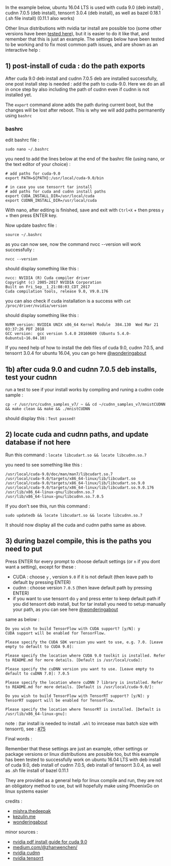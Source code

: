 In the example below, ubuntu 16.04 LTS is used with cuda 9.0 (deb install) ,
cudnn 7.0.5 (deb install), tensorrt 3.0.4 (deb install), as well as bazel 0.18.1 (.sh file install) (0.11.1 also works)

Other linux distributions with nvidia tar install are possible too (some other versions have been [tested here](/docs/tested-versions.md)), but it is easier to do it like that, and remember that this is just an example. The settings below have been tested to be working and to fix most common path issues, and are shown as an interactive help :

## 1) post-install of cuda : do the path exports

After cuda 9.0 deb install and cudnn 7.0.5 deb are installed successfully, one post install step is needed : add the path to cuda-9.0. Here we do an all in once step by also including the path of cudnn even if cudnn is not installed yet.

The `export` command alone adds the path during current boot, but the changes will be lost after reboot.
This is why we will add paths permanently using `bashrc`

### bashrc

edit bashrc file :

`sudo nano ~/.bashrc`

you need to add the lines below at the end of the bashrc file (using nano, or the text editor of your choice) :

```
# add paths for cuda-9.0
export PATH=${PATH}:/usr/local/cuda-9.0/bin

# in case you use tensorrt tar install 
# add paths for cuda and cudnn install paths
export CUDA_INSTALL_DIR=/usr/local/cuda
export CUDNN_INSTALL_DIR=/usr/local/cuda
```

With nano, after editing is finished, save and exit with `Ctrl+X` + then press `y` + then press ENTER key.

Now update bashrc file :

`source ~/.bashrc`

as you can now see, now the command nvcc --version will work successfully : 

`nvcc --version`

should display something like this : 

```
nvcc: NVIDIA (R) Cuda compiler driver
Copyright (c) 2005-2017 NVIDIA Corporation
Built on Fri_Sep__1_21:08:03_CDT_2017
Cuda compilation tools, release 9.0, V9.0.176
```

you can also check if cuda installation is a success with `cat /proc/driver/nvidia/version`

should display something like this :

```
NVRM version: NVIDIA UNIX x86_64 Kernel Module  384.130  Wed Mar 21 03:37:26 PDT 2018
GCC version:  gcc version 5.4.0 20160609 (Ubuntu 5.4.0-6ubuntu1~16.04.10)
```

If you need help of how to install the deb files of cuda 9.0, cudnn 7.0.5, and tensorrt 3.0.4 for ubuntu 16.04, you can go here [@wonderingabout](https://github.com/wonderingabout/nvidia-archives)

## 1b) after cuda 9.0 and cudnn 7.0.5 deb installs, test your cudnn

run a test to see if your install works by compiling and runing a cudnn code sample :

```
cp -r /usr/src/cudnn_samples_v7/ ~ && cd ~/cudnn_samples_v7/mnistCUDNN && make clean && make && ./mnistCUDNN
```

should display this : `Test passed!`

## 2) locate cuda and cudnn paths, and update database if not here

Run this command : `locate libcudart.so && locate libcudnn.so.7`

you need to see something like this : 

```
/usr/local/cuda-9.0/doc/man/man7/libcudart.so.7
/usr/local/cuda-9.0/targets/x86_64-linux/lib/libcudart.so
/usr/local/cuda-9.0/targets/x86_64-linux/lib/libcudart.so.9.0
/usr/local/cuda-9.0/targets/x86_64-linux/lib/libcudart.so.9.0.176
/usr/lib/x86_64-linux-gnu/libcudnn.so.7
/usr/lib/x86_64-linux-gnu/libcudnn.so.7.0.5
```
If you don't see this, run this command : 

`sudo updatedb && locate libcudart.so && locate libcudnn.so.7`

It should now display all the cuda and cudnn paths same as above.

## 3) during bazel compile, this is the paths you need to put

Press ENTER for every prompt to choose default settings (or `n` if you dont want a setting), except for these : 

- CUDA : choose `y` , version `9.0` if it is not default (then leave path to default by pressing ENTER)
- cudnn : choose version `7.0.5` (then leave default path by pressing ENTER)
- if you want to use tensorrt do `y` and press enter to keep default path if you did tensorrt deb install, but for tar install you need to setup manually your path, as you can see here [@wonderingabout](https://github.com/wonderingabout/nvidia-archives)

same as below :

```
Do you wish to build TensorFlow with CUDA support? [y/N]: y 
CUDA support will be enabled for TensorFlow.

Please specify the CUDA SDK version you want to use, e.g. 7.0. [Leave empty to default to CUDA 9.0]:

Please specify the location where CUDA 9.0 toolkit is installed. Refer to README.md for more details. [Default is /usr/local/cuda]:

Please specify the cuDNN version you want to use. [Leave empty to default to cuDNN 7.0]: 7.0.5

Please specify the location where cuDNN 7 library is installed. Refer to README.md for more details. [Default is /usr/local/cuda-9.0/]:

Do you wish to build TensorFlow with TensorRT support? [y/N]: y
TensorRT support will be enabled for TensorFlow.

Please specify the location where TensorRT is installed. [Default is /usr/lib/x86_64-linux-gnu]:
```

note : (tar install is needed to install `.whl` to inrcease max batch size with tensorrt), see : [#75](https://github.com/Tencent/PhoenixGo/issues/75)

Final words :

Remember that these settings are just an example, other settings or package versions or linux distributions are possible too, but this example has been tested to successfully work on ubuntu 16.04 LTS with deb install of cuda 9.0, deb install of cudnn 7.0.5, deb install of tensorrt 3.0.4, as well as .sh file install of bazel 0.11.1

They are provided as a general help for linux compile and run, they are not an obligatory method to use, but will hopefully make using PhoenixGo on linux systems easier

credits : 
- [mishra.thedeepak](https://medium.com/@mishra.thedeepak/cuda-and-cudnn-installation-for-tensorflow-gpu-79beebb356d2)
- [kezulin.me](https://kezunlin.me/post/dacc4196/)
- [wonderingabout](https://github.com/wonderingabout/nvidia-archives)

minor sources :
- [nvidia pdf install guide for cuda 9.0](http://developer.download.nvidia.com/compute/cuda/9.0/Prod/docs/sidebar/CUDA_Installation_Guide_Linux.pdf)
- [medium.com/@zhanwenchen/](https://medium.com/@zhanwenchen/install-cuda-and-cudnn-for-tensorflow-gpu-on-ubuntu-79306e4ac04e)
- [nvidia cudnn](https://developer.nvidia.com/rdp/cudnn-archive)
- [nvidia tensorrt](https://developer.nvidia.com/nvidia-tensorrt3-download)
